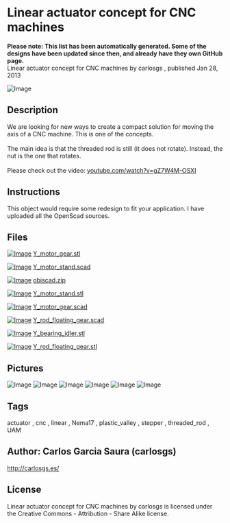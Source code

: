 Linear actuator concept for CNC machines
===============
**Please note: This list has been automatically generated. Some of the designs have been updated since then, and already have they own GitHub page.**  
Linear actuator concept for CNC machines  by carlosgs , published Jan 28, 2013

![Image](img/2013-01-21_00.58.45_display_large.jpg "Title")

Description
--------
We are looking for new ways to create a compact solution for moving the axis of a CNC machine. This is one of the concepts.<br />
<br />
The main idea is that the threaded rod is still (it does not rotate). Instead, the nut is the one that rotates.<br />
<br />
Please check out the video: <a href="http://www.youtube.com/watch?v=gZ7W4M-OSXI" target="_blank" rel="nofollow">youtube.com/watch?v=gZ7W4M-OSXI</a>

Instructions
--------
This object would require some redesign to fit your application. I have uploaded all the OpenScad sources.

Files
--------
[![Image](img/Y_motor_gear_preview_tinycard.jpg)](Y_motor_gear.stl)
 [ Y_motor_gear.stl](Y_motor_gear.stl)  

[![Image](img/Gears_preview_tinycard.jpg)](Y_motor_stand.scad)
 [ Y_motor_stand.scad](Y_motor_stand.scad)  

[![Image](img/Gears_preview_tinycard.jpg)](obiscad.zip)
 [ obiscad.zip](obiscad.zip)  

[![Image](img/Y_motor_stand_preview_tinycard.jpg)](Y_motor_stand.stl)
 [ Y_motor_stand.stl](Y_motor_stand.stl)  

[![Image](img/Gears_preview_tinycard.jpg)](Y_motor_gear.scad)
 [ Y_motor_gear.scad](Y_motor_gear.scad)  

[![Image](img/Gears_preview_tinycard.jpg)](Y_rod_floating_gear.scad)
 [ Y_rod_floating_gear.scad](Y_rod_floating_gear.scad)  

[![Image](img/Y_bearing_idler_preview_tinycard.jpg)](Y_bearing_idler.stl)
 [ Y_bearing_idler.stl](Y_bearing_idler.stl)  

[![Image](img/Y_rod_floating_gear_preview_tinycard.jpg)](Y_rod_floating_gear.stl)
 [ Y_rod_floating_gear.stl](Y_rod_floating_gear.stl)  



Pictures
--------
![Image](img/Y_motor_gear_display_large.jpg "Title")
![Image](img/Y_rod_floating_gear_display_large.jpg "Title")
![Image](img/2013-01-28_18.46.28_display_large.jpg "Title")
![Image](img/2013-01-28_18.46.45_display_large.jpg "Title")
![Image](img/Y_bearing_idler_display_large.jpg "Title")
![Image](img/Y_motor_stand_display_large.jpg "Title")


Tags
--------
actuator , cnc , linear , Nema17 , plastic_valley , stepper , threaded_rod , UAM  



Author: Carlos Garcia Saura (carlosgs)
--------
<http://carlosgs.es/>  

License
--------
Linear actuator concept for CNC machines by carlosgs is licensed under the Creative Commons - Attribution - Share Alike license.  

